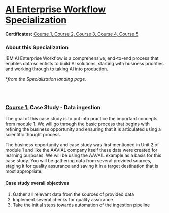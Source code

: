 # [AI Enterprise Workflow Specialization](https://www.coursera.org/specializations/ibm-ai-workflow)

**Certificates:** [Course 1, ](https://www.coursera.org/account/accomplishments/verify/UVV69AQAVB52)[Course 2, ](https://www.coursera.org/account/accomplishments/verify/S8CHBF84S52B)[Course 3, ](https://www.coursera.org/account/accomplishments/verify/5ETQ3MPZYLDW)[Course 4, ](https://www.coursera.org/account/accomplishments/verify/DPP5KAE3964X)[Course 5](https://www.coursera.org/account/accomplishments/verify/CKGJMUBCSB2P)
<br>

### About this Specialization

IBM AI Enterprise Workflow is a comprehensive, end-to-end process that enables data scientists to build AI solutions, starting with business priorities and working through to taking AI into production.

**from the Specialization landing page.*

<br>
<br>

### [Course 1.](https://www.coursera.org/learn/ibm-ai-workflow-business-priorities-data-ingestion?specialization=ibm-ai-workflow) Case Study - Data ingestion

The goal of this case study is to put into practice the important concepts from module 1. We will go through the basic process that begins with refining the business opportunity and ensuring that it is articulated using a scientific thought process.

The business opportunity and case study was first mentioned in Unit 2 of module 1 and like the AAVIAL company itself these data were created for learning purposes. We will be using the AAVAIL example as a basis for this case study. You will be gathering data from several provided sources, staging it for quality assurance and saving it in a target destination that is most appropriate.

#### Case study overall objectives
1. Gather all relevant data from the sources of provided data
2. Implement several checks for quality assurance
3. Take the initial steps towards automation of the ingestion pipeline
